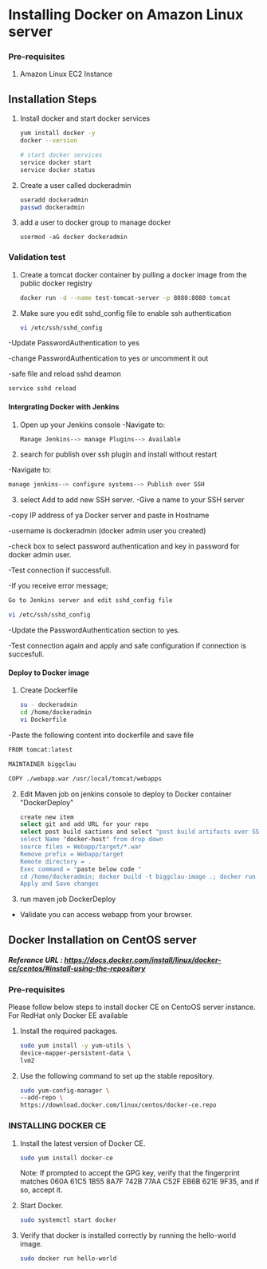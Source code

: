 # Installing Docker on Amazon Linux server

### Pre-requisites
1. Amazon Linux EC2 Instance

## Installation Steps

1. Install docker and start docker services
   ```sh 
   yum install docker -y
   docker --version 
   
   # start docker services
   service docker start
   service docker status
   ```
2. Create a user called dockeradmin
   ```sh
   useradd dockeradmin
   passwd dockeradmin
   ```
3. add a user to docker group to manage docker 
   ```
   usermod -aG docker dockeradmin
   ```
### Validation test
1. Create a tomcat docker container by pulling a docker image from the public docker registry
   ```sh
   docker run -d --name test-tomcat-server -p 8080:8080 tomcat
   ```
   
2. Make sure you edit sshd_config file to enable ssh authentication
   ```sh
   vi /etc/ssh/sshd_config
   ```

-Update PasswordAuthentication to yes

-change PasswordAuthentication to yes or uncomment it out

-safe file and reload sshd deamon
   ```sh
   service sshd reload
   ```


#### Intergrating Docker with Jenkins
1. Open up your Jenkins console
-Navigate to:

   ```sh
   Manage Jenkins--> manage Plugins--> Available
   ```


2. search for publish over ssh plugin and install without restart

-Navigate to:

   ```sh
   manage jenkins--> configure systems--> Publish over SSH
   ```

3. select Add to add new SSH server.
-Give a name to your SSH server

-copy IP address of ya Docker server and paste in Hostname

-username is dockeradmin (docker admin user you created)

-check box to select password authentication and key in password for docker admin user.

-Test connection if successfull.

-If you receive error message;

   ```sh
   Go to Jenkins server and edit sshd_config file
   
   vi /etc/ssh/sshd_config
   ```
-Update the PasswordAuthentication section to yes.

-Test connection again and apply and safe configuration if connection is succesfull.

#### Deploy to Docker image
1. Create Dockerfile
   ```sh
   su - dockeradmin
   cd /home/dockeradmin
   vi Dockerfile
   ```
   
-Paste the following content into dockerfile and save file
   ```sh
   FROM tomcat:latest

   MAINTAINER biggclau

   COPY ./webapp.war /usr/local/tomcat/webapps
   ```
2. Edit Maven job on jenkins console  to deploy to Docker container "DockerDeploy"

   ```sh
   create new item
   select git and add URL for your repo
   select post build sactions and select "post build artifacts over SSH
   select Name "docker-host" from drop down
   source files = Webapp/target/*.war
   Remove prefix = Webapp/target
   Remote directory = .
   Exec command = "paste below code "
   cd /home/dockeradmin; docker build -t biggclau-image .; docker run -d --name biggclau-container -p 8080:8080 biggclau-image
   Apply and Save changes
   ```
3. run maven job DockerDeploy
- Validate you can access webapp from your browser.
   

## Docker Installation on CentOS server
##### Referance URL : https://docs.docker.com/install/linux/docker-ce/centos/#install-using-the-repository
### Pre-requisites

Please follow below steps to install docker CE on CentoOS server instance. For RedHat only Docker EE available 

1. Install the required packages.

   ```sh 
   sudo yum install -y yum-utils \
   device-mapper-persistent-data \
   lvm2
   ```
  
1. Use the following command to set up the stable repository.
 
   ```sh 
   sudo yum-config-manager \
   --add-repo \
   https://download.docker.com/linux/centos/docker-ce.repo
   ```

### INSTALLING DOCKER CE

1. Install the latest version of Docker CE.
   ```sh 
   sudo yum install docker-ce
   ```

   Note: If prompted to accept the GPG key, verify that the fingerprint matches 
060A 61C5 1B55 8A7F 742B 77AA C52F EB6B 621E 9F35, and if so, accept it.

1. Start Docker.
   ```sh 
   sudo systemctl start docker
   ```

1. Verify that docker is installed correctly by running the hello-world image.
   ```sh
   sudo docker run hello-world
   ```
